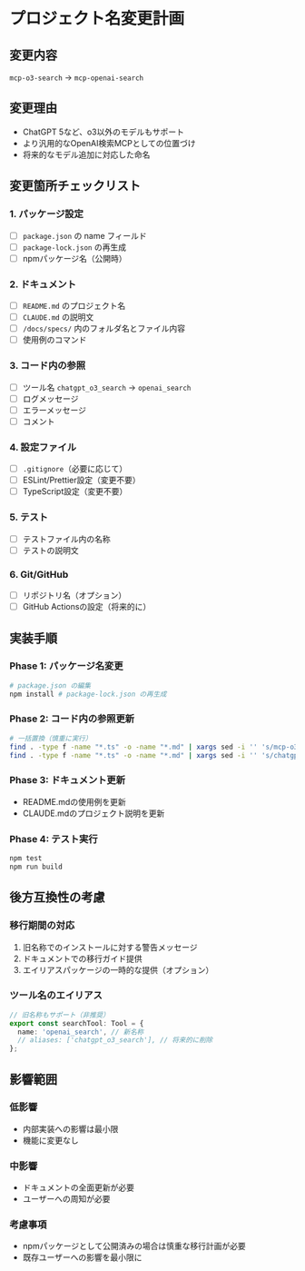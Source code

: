 # プロジェクト名変更計画

## 変更内容
`mcp-o3-search` → `mcp-openai-search`

## 変更理由
- ChatGPT 5など、o3以外のモデルもサポート
- より汎用的なOpenAI検索MCPとしての位置づけ
- 将来的なモデル追加に対応した命名

## 変更箇所チェックリスト

### 1. パッケージ設定
- [ ] `package.json` の name フィールド
- [ ] `package-lock.json` の再生成
- [ ] npmパッケージ名（公開時）

### 2. ドキュメント
- [ ] `README.md` のプロジェクト名
- [ ] `CLAUDE.md` の説明文
- [ ] `/docs/specs/` 内のフォルダ名とファイル内容
- [ ] 使用例のコマンド

### 3. コード内の参照
- [ ] ツール名 `chatgpt_o3_search` → `openai_search`
- [ ] ログメッセージ
- [ ] エラーメッセージ
- [ ] コメント

### 4. 設定ファイル
- [ ] `.gitignore`（必要に応じて）
- [ ] ESLint/Prettier設定（変更不要）
- [ ] TypeScript設定（変更不要）

### 5. テスト
- [ ] テストファイル内の名称
- [ ] テストの説明文

### 6. Git/GitHub
- [ ] リポジトリ名（オプション）
- [ ] GitHub Actionsの設定（将来的に）

## 実装手順

### Phase 1: パッケージ名変更
```bash
# package.json の編集
npm install # package-lock.json の再生成
```

### Phase 2: コード内の参照更新
```bash
# 一括置換（慎重に実行）
find . -type f -name "*.ts" -o -name "*.md" | xargs sed -i '' 's/mcp-o3-search/mcp-openai-search/g'
find . -type f -name "*.ts" -o -name "*.md" | xargs sed -i '' 's/chatgpt_o3_search/openai_search/g'
```

### Phase 3: ドキュメント更新
- README.mdの使用例を更新
- CLAUDE.mdのプロジェクト説明を更新

### Phase 4: テスト実行
```bash
npm test
npm run build
```

## 後方互換性の考慮

### 移行期間の対応
1. 旧名称でのインストールに対する警告メッセージ
2. ドキュメントでの移行ガイド提供
3. エイリアスパッケージの一時的な提供（オプション）

### ツール名のエイリアス
```typescript
// 旧名称もサポート（非推奨）
export const searchTool: Tool = {
  name: 'openai_search', // 新名称
  // aliases: ['chatgpt_o3_search'], // 将来的に削除
};
```

## 影響範囲

### 低影響
- 内部実装への影響は最小限
- 機能に変更なし

### 中影響
- ドキュメントの全面更新が必要
- ユーザーへの周知が必要

### 考慮事項
- npmパッケージとして公開済みの場合は慎重な移行計画が必要
- 既存ユーザーへの影響を最小限に